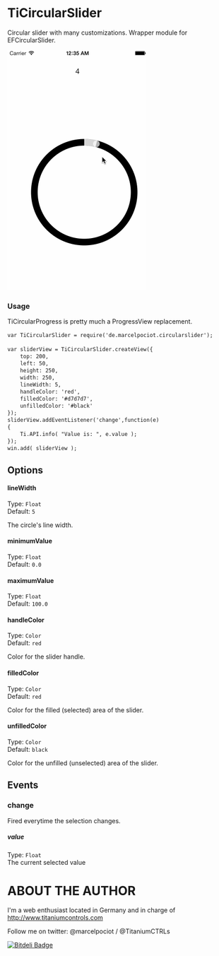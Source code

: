 TiCircularSlider
===========================================


Circular slider with many customizations.
Wrapper module for EFCircularSlider.

<img src="images/demo.gif" />

### Usage

TiCircularProgress is pretty much a ProgressView replacement.

	var TiCircularSlider = require('de.marcelpociot.circularslider');

	var sliderView = TiCircularSlider.createView({
		top: 200,
		left: 50,
		height: 250,
		width: 250,
		lineWidth: 5,
		handleColor: 'red',
		filledColor: '#d7d7d7',
		unfilledColor: '#black'
	});
	sliderView.addEventListener('change',function(e)
	{
		Ti.API.info( "Value is: ", e.value );
	});
	win.add( sliderView );
	

## Options


#### lineWidth

Type: `Float`  
Default: `5`

The circle's line width.


#### minimumValue

Type: `Float`  
Default: `0.0`


#### maximumValue

Type: `Float`  
Default: `100.0`

#### handleColor

Type: `Color`  
Default: `red`

Color for the slider handle.


#### filledColor

Type: `Color`  
Default: `red`

Color for the filled (selected) area of the slider.

#### unfilledColor

Type: `Color`  
Default: `black`

Color for the unfilled (unselected) area of the slider.

## Events

### change
Fired everytime the selection changes.

##### value
Type: `Float`   
The current selected value


ABOUT THE AUTHOR
========================
I'm a web enthusiast located in Germany and in charge of http://www.titaniumcontrols.com

Follow me on twitter: @marcelpociot / @TitaniumCTRLs

[![Bitdeli Badge](https://d2weczhvl823v0.cloudfront.net/mpociot/ticircularslider/trend.png)](https://bitdeli.com/free "Bitdeli Badge")

